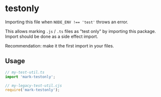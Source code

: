 # testonly

Importing this file when `NODE_ENV !== 'test'` throws an error.

This allows marking `.js` / `.ts` files as "test only" by importing this
package. Import should be done as a side effect import.

Recommendation: make it the first import in your files.

## Usage

```typescript
// my-test-util.ts
import 'mark-testonly';
```

```javascript
// my-legacy-test-util.cjs
require('mark-testonly');
```
